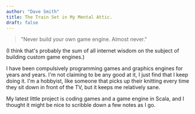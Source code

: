 ```yaml
---
author: "Dave Smith"
title: The Train Set in My Mental Attic.
draft: false
---
```


> "Never build your own game engine. Almost never."

(I think that's probably the sum of all internet wisdom on the subject of building custom game engines.)

I have been compulsively programming games and graphics engines for years and years. I'm not claiming to be any good at it, I just find that I keep doing it. I'm a hobbyist, like someone that picks up their knitting every time they sit down in front of the TV, but it keeps me relatively sane.

My latest little project is coding games and a game engine in Scala, and I thought it might be nice to scribble down a few notes as I go.
